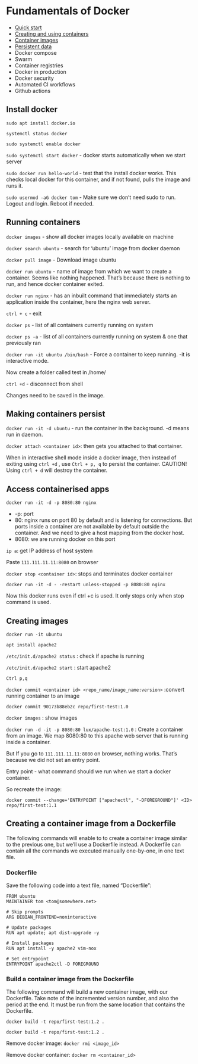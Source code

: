 # Fundamentals of Docker

- [Quick start](quick_start.md)
- [Creating and using containers](containers.md)
- [Container images](images.md)
- [Persistent data](data.md)
- Docker compose
- Swarm
- Container registries
- Docker in production
- Docker security
- Automated CI workflows
- Github actions

## Install docker

`sudo apt install docker.io`

`systemctl status docker`

`sudo systemctl enable docker`

`sudo systemctl start docker` - docker starts automatically when we start server

`sudo docker run hello-world` - test that the install docker works. This checks local docker for this container, and if not found, pulls the image and runs it.

`sudo usermod -aG docker tom` - Make sure we don’t need sudo to run. Logout and login. Reboot if needed.

## Running containers

`docker images` - show all docker images locally available on machine

`docker search ubuntu` - search for ‘ubuntu’ image from docker daemon

`docker pull image` - Download image ubuntu

`docker run ubuntu` - name of image from which we want to create a container. Seems like nothing happened. That’s because there is nothing to run, and hence docker container exited.

`docker run nginx` - has an inbuilt command that immediately starts an application inside the container, here the nginx web server.

`ctrl + c` - exit

`docker ps` - list of all containers currently running on system

`docker ps -a` - list of all containers currently running on system & one that previously ran

`docker run -it ubuntu /bin/bash` - Force a container to keep running. -it is interactive mode.

Now create a folder called test in /home/

`ctrl +d` - disconnect from shell

Changes need to be saved in the image.

## Making containers persist

`docker run -it -d ubuntu` - run the container in the background. -d means run in daemon.

`docker attach <container id>`: then gets you attached to that container.

When in interactive shell mode inside a docker image, then instead of exiting using `ctrl +d` , use `Ctrl + p, q` to persist the container.
CAUTION! Using `ctrl + d` will destroy the container.

## Access containerised apps

`docker run -it -d -p 8080:80 nginx`

- -p: port
- 80: nginx runs on port 80 by default and is listening for connections. But ports inside a container are not available by default outside the container. And we need to give a host mapping from the docker host.
- 8080: we are running docker on this port

`ip a`: get IP address of host system

Paste `111.111.11.11:8080` on browser

`docker stop <container id>`: stops and terminates docker container

`docker run -it -d - -restart unless-stopped -p 8080:80 nginx`

Now this docker runs even if ctrl +c is used. It only stops only when stop command is used.

## Creating images

`docker run -it ubuntu`

`apt install apache2`

`/etc/init.d/apache2 status` : check if apache is running

`/etc/init.d/apache2 start` : start apache2

`Ctrl p,q`

`docker commit <container id> <repo_name/image_name:version>` :convert running container to an image

`docker commit 90173b88eb2c repo/first-test:1.0`

`docker images` : show images

`docker run -d -it -p 8080:80 lux/apache-test:1.0` : Create a container from an image. We map 8080:80 to this apache web server that is running inside a container.

But If you go to `111.111.11.11:8080` on browser, nothing works. That’s because we did not set an entry point.

Entry point - what command should we run when we start a docker container.

So recreate the image:

`docker commit --change='ENTRYPOINT ["apachectl", "-DFOREGROUND"]' <ID> repo/first-test:1.1`

## Creating a container image from a Dockerfile

The following commands will enable to to create a container image similar to the previous one, but we’ll use a Dockerfile instead. A Dockerfile can contain all the commands we executed manually one-by-one, in one text file.

### Dockerfile

Save the following code into a text file, named “Dockerfile”:

```
FROM ubuntu
MAINTAINER tom <tom@somewhere.net>

# Skip prompts
ARG DEBIAN_FRONTEND=noninteractive

# Update packages
RUN apt update; apt dist-upgrade -y

# Install packages
RUN apt install -y apache2 vim-nox

# Set entrypoint
ENTRYPOINT apache2ctl -D FOREGROUND
```

### Build a container image from the Dockerfile

The following command will build a new container image, with our Dockerfile. Take note of the incremented version number, and also the period at the end. It must be run from the same location that contains the Dockerfile.

`docker build -t repo/first-test:1.2 .`

`docker build -t repo/first-test:1.2 .`

Remove docker image: `docker rmi <image_id>`

Remove docker container: `docker rm <container_id>`
